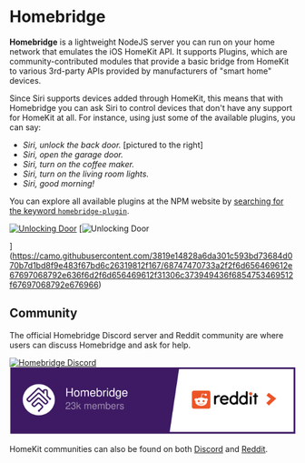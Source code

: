# Homebridge


**Homebridge** is a lightweight NodeJS server you can run on your home network that emulates the iOS HomeKit API. It supports Plugins, which are community-contributed modules that provide a basic bridge from HomeKit to various 3rd-party APIs provided by manufacturers of "smart home" devices.

Since Siri supports devices added through HomeKit, this means that with Homebridge you can ask Siri to control devices that don't have any support for HomeKit at all. For instance, using just some of the available plugins, you can say:

-   _Siri, unlock the back door._ \[pictured to the right\]
-   _Siri, open the garage door._
-   _Siri, turn on the coffee maker._
-   _Siri, turn on the living room lights._
-   _Siri, good morning!_

You can explore all available plugins at the NPM website by [searching for the keyword `homebridge-plugin`](https://www.npmjs.com/search?q=homebridge-plugin).

 [![Unlocking Door](https://camo.githubusercontent.com/3819e14828a6da301c593bd73684d070b7d1bd8f9e483f67bd6c26319812f167/68747470733a2f2f6d656469612e67697068792e636f6d2f6d656469612f31306c373949436f6854753469512f67697068792e676966)](https://camo.githubusercontent.com/3819e14828a6da301c593bd73684d070b7d1bd8f9e483f67bd6c26319812f167/68747470733a2f2f6d656469612e67697068792e636f6d2f6d656469612f31306c373949436f6854753469512f67697068792e676966) [![Unlocking Door](https://camo.githubusercontent.com/3819e14828a6da301c593bd73684d070b7d1bd8f9e483f67bd6c26319812f167/68747470733a2f2f6d656469612e67697068792e636f6d2f6d656469612f31306c373949436f6854753469512f67697068792e676966)

](https://camo.githubusercontent.com/3819e14828a6da301c593bd73684d070b7d1bd8f9e483f67bd6c26319812f167/68747470733a2f2f6d656469612e67697068792e636f6d2f6d656469612f31306c373949436f6854753469512f67697068792e676966)[](https://camo.githubusercontent.com/3819e14828a6da301c593bd73684d070b7d1bd8f9e483f67bd6c26319812f167/68747470733a2f2f6d656469612e67697068792e636f6d2f6d656469612f31306c373949436f6854753469512f67697068792e676966)

## [](https://github.com/homebridge/homebridge#community)Community

The official Homebridge Discord server and Reddit community are where users can discuss Homebridge and ask for help.

 [![Homebridge Discord](https://camo.githubusercontent.com/11240ac552626b069352ce3b64e2502aff52aa97481699fc281dfa678eb141ca/68747470733a2f2f646973636f72646170702e636f6d2f6170692f6775696c64732f3433323636333333303238313232363237302f7769646765742e706e673f7374796c653d62616e6e657232)](https://discord.gg/kqNCe2D) [![Homebridge Reddit](https://github.com/homebridge/homebridge/raw/master/.github/homebridge-reddit.svg?sanitize=true)](https://www.reddit.com/r/homebridge/)

HomeKit communities can also be found on both [Discord](https://discord.gg/RcV7fa8) and [Reddit](https://www.reddit.com/r/homekit).